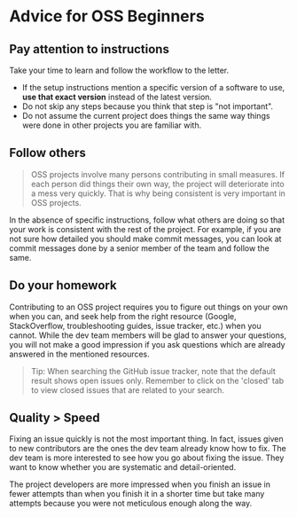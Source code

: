 # Advice for OSS Beginners

## Pay attention to instructions

Take your time to learn and follow the workflow to the letter. 

* If the setup instructions mention a specific version of a software to use, **use that exact version** 
  instead of the latest version.
* Do not skip any steps because you think that step is "not important". 
* Do not assume the current project does things the same way things were done in other projects you are familiar with.

## Follow others

> OSS projects involve many persons contributing in small measures. If each person did things their own way, the project
> will deteriorate into a mess very quickly. That is why being consistent is very important in OSS projects.

In the absence of specific instructions, follow what others are doing so that your work is consistent with the rest
of the project. For example, if you are not sure how detailed you should make commit messages, you can look at commit
messages done by a senior member of the team and follow the same.

## Do your homework

Contributing to an OSS project requires you to figure out things on your own when you can, and seek help from the 
right resource (Google, StackOverflow, troubleshooting guides, issue tracker, etc.) when you cannot. 
While the dev team members will be glad to answer your questions, you will not make a good impression if you 
ask questions which are already answered in the mentioned resources.

> Tip: When searching the GitHub issue tracker, note that the default result shows open issues only. 
> Remember to click on the 'closed' tab to view closed issues that are related to your search.

## Quality > Speed

Fixing an issue quickly is not the most important thing. In fact, issues given to new contributors are the ones 
the dev team already know how to fix. The dev team is more interested to see how you go about fixing the issue. 
They want to know whether you are systematic and detail-oriented.
 
The project developers are more impressed when you finish an issue in fewer attempts than when you finish it 
in a shorter time but take many attempts because you were not meticulous enough along the way.